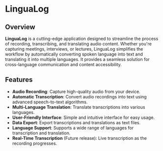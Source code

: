 # LinguaLog

## Overview

**LinguaLog** is a cutting-edge application designed to streamline the process of recording, transcribing, and translating audio content. Whether you're capturing meetings, interviews, or lectures, LinguaLog simplifies the workflow by automatically converting spoken language into text and translating it into multiple languages. It provides a seamless solution for cross-language communication and content accessibility.

## Features

- **Audio Recording**: Capture high-quality audio from your device.
- **Automatic Transcription**: Convert audio recordings into text using advanced speech-to-text algorithms.
- **Multi-Language Translation**: Translate transcriptions into various languages.
- **User-Friendly Interface**: Simple and intuitive interface for easy usage.
- **Data Export**: Export transcriptions and translations as text files.
- **Language Support**: Supports a wide range of languages for transcription and translation.
- **Real-Time Transcription** (Future release): Live transcription as the recording progresses.